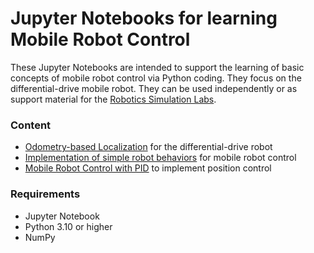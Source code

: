 # Jupyter Notebooks for learning Mobile Robot Control

These Jupyter Notebooks are intended to support the learning of basic concepts of mobile robot control via Python coding. They focus on the differential-drive mobile robot. They can be used independently or as support material for the [Robotics Simulation Labs](https://felipenmartins.github.io/Robotics-Simulation-Labs/).

### Content
- [Odometry-based Localization](https://github.com/felipenmartins/jupyter-notebooks/blob/main/odometry-based_localization.ipynb) for the differential-drive robot
- [Implementation of simple robot behaviors](https://github.com/felipenmartins/jupyter-notebooks/blob/main/robot_behaviors.ipynb) for mobile robot control
- [Mobile Robot Control with PID](https://github.com/felipenmartins/jupyter-notebooks/blob/main/robot_control_with_PID.ipynb) to implement position control

### Requirements
- Jupyter Notebook
- Python 3.10 or higher
- NumPy

